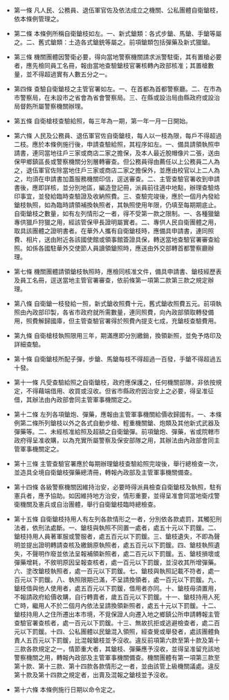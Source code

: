 * 第一條 凡人民、公務員、退伍軍官佐及依法成立之機關、公私團體自衛鎗枝，依本條例管理之。

* 第二條 本條例所稱自衛鎗枝如左。一、新式鎗類：各式步鎗、馬鎗、手鎗等屬之。二、舊式鎗類：土造各式鎗銃等屬之。前項鎗類包括彈藥及新式獵鎗。

* 第三條 機關團體因警衛必要，得向當地警察機關請求派警駐衛，其有置槍必要者，應先檢同員工名冊，報由當地查驗鎗枝官署核轉內政部核准；其置槍數量，並不得超過實有人數五分之一。

* 第四條 查驗自衛鎗枝之主管官署如左。一、在首都為首都警察廳。二、在市為市警察局，在未設市之省會為省會警察局。三、在縣或設治局由縣政府或設治局督飭所屬警察機關辦理。

* 第五條 自衛槍枝查驗給照，每三年為一期，第一年一月一日開始。

* 第六條 人民及公務員、退伍軍官佐自衛鎗枝，每人以一枝為限，每戶不得超過二枝。應於本條例施行後，申請查驗給照，其程序如左。一、備具請領執照申請書，連同當地往戶三家或商店二家之擔保，及本人最近脫帽像片二張，送由保甲鄉鎮區長或警察機關分別層轉審查。但公務員得由薦任以上公務員二人為之，退伍軍官佐除當地住戶三家或商店二家之擔保外，並應由校官以上二人為之，均須在申請書加蓋服務機關印信，逕送審查。二、主管查驗官署收到申請書後，應即詳核，並分別地區，編造登記冊，派員前往適中地點，辦理查驗烙印事宜，並發給臨時查驗證及收納照費。三、查驗完竣後，應於一個月內發給鎗枝執照，如為臨時請領補換執照者，其執照使用年限，仍填至每期期底止。自衛鎗枝之數量，如有左列情形之一者，得不受第一款之限制。一、各種獵鎗專供獵戶狩獵之用，經該管保甲長證明屬實者。二、專供人民自衛團體之用，取具該團體之證明書者。在華外人攜有自衛鎗枝時，應備具申請書，連同照費、相片，送由附近各該國使館或領事館簽證具保，轉送當地查驗官署審查給照。如係各國駐華外交使節人員讀領鎗照時，應送由外交部轉首都警察廳辦理。

* 第七條 機關團體請領鎗枝執照時，應檢同核准文件，備具申請書、鎗枝經歷表及員工名冊，逕送當地主管官署審查，依前條第一項第二款第三款之規定辦理。

* 第八條 自衛鎗一枝發給一照，新式鎗收照費十元，舊式鎗收照費五元。前項執照由內政部印製，各省市政府就所需數量，連同照費，向內政部領取轉發備用，照費解歸國庫，但主管查驗官署得於照費內提支七成，充鎗枝查驗費用。

* 第九條 自衛槍枝執照限用三年，期滿應即分別繳銷，換領新照，並免予烙印及詳細查驗。

* 第十條 自衛鎗枝所配子彈，步鎗、馬鎗每枝不得超過一百發，手鎗不得超過五十發。

* 第十一條 凡受查驗給照之自衛鎗枝，政府應保護之，任何機關部隊，非依按規定，不得藉端借用、收買或沒收。但省市縣政府因治安上之必要，得呈准征借，其辦法由內政部會同主管軍事機關定之。

* 第十二條 左列各項鎗炮、彈藥，應報由主管軍事機關給價收歸國有。一、本條例第二條所列鎗枝以外之各式自動步槍、輕重機關鎗、炮類及其他新式武器及彈藥等。二、未經核准給照及超額之自衛鎗彈。前項鎗炮、彈藥，省或院轄市政府得呈准收購，以為充實所屬警察及保安部隊之用，其辦法由內政部會同主管軍事機關定之。

* 第十三條 主管查驗官署應於每期辦理鎗枝查驗給照完竣後，舉行總檢查一次，並造具全境自衛鎗枝彈藥總清冊，轉報內政部及主管軍事機關備查。

* 第十四條 各級警察機關因維持治安，必要時得派員檢查自衛鎗枝及執照，駐有憲兵者，應予協助。如因維持地方治安，情形重要，並得呈准會同當地衛戍警衛機關及憲兵或自治團體，舉行自衛鎗枝臨時總檢查。

* 第十五條 自衛鎗枝持用人有左列各款情形之一者，分別依各款處罰，其觸犯刑法者，依刑法處斷。一、鎗枝與執照不同置一處者，處五十元以下罰鍰。二、鎗枝持用人員著軍服或警服者，處五百元以下罰鍰。三、鎗枝遺失，不即為聲明並提出證明轉請查核及繳銷原執照者，處五百元以下罰鍰。四、鎗枝執照遺失，不聲明作廢並依法呈報補領新照者，處二百元以下罰鍰。五、鎗枝損壞或彈藥增耗，不敘明原因呈報查核者，處一百元以下罰鍰，並沒收其所增彈藥。六、塗改鎗枝執照者，處一百元以下罰鍰。七、鎗枝與執照記載不符者，處一百元以下罰鍰。八、執照限期已滿，不呈請換領者，處一百元以下罰鍰。九、鎗枝借與他人使用者，處五百元以下罰鍰，借用者亦同。十、鎗枝毋須置用，不報請政府給價收購，自行轉賣者，歲五百元以下罰鍰。十一、鎗枝持用人死亡時，繼用人不於二個月內依法呈請換領新照者，處五十元以下罰鍰。十二、鎗枝持用人之住所遷出本市境，不覓保證人向遷入地之鄉鎮公所申請轉報主管查驗官署查核者，處一百元以下罰鍰。十三、無故抗拒或逃避檢查者，處二百元以下罰鍰。十四、公私團體以民鎗混入領照，經查覺或舉發者，處該團體負責人五百元以下罰鍰，比混報鎗枝並予沒收。違反前項第六款至第十款及第十三款各款規定之一，情節重大者，其鎗枝、彈藥應予沒收，並得呈准留充該地警察機關之用，轉報內政部及主管軍事機關備查。機關團體有第一項第三款至第十款、第十三款、第十四款各款情形之一者，並由該管上級機關議處。違反第十款及第十四款之規定者，出賣及混報之鎗枝並予沒收。

* 第十六條 本條例施行日期以命令定之。

